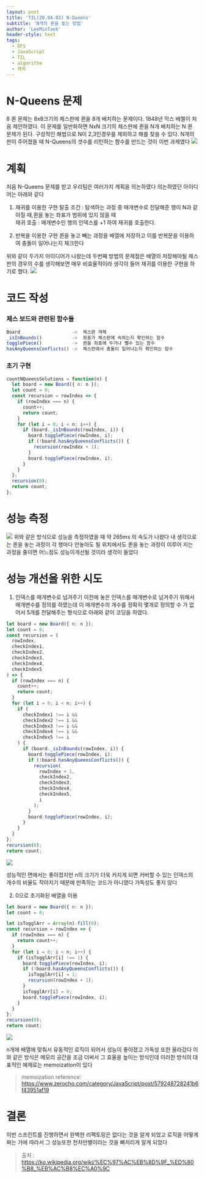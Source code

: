 ```yaml
---
layout: post
title: 'TIL(20.04.03) N-Queens'
subtitle: 'N개의 퀸을 놓는 방법'
author: 'LeeMinTaek'
header-style: text
tags:
  - DFS
  - JavaScript
  - TIL
  - algorithm
  - 재귀
---
```


# N-Queens 문제

8 퀸 문제는 8x8크기의 체스판에 퀸을 8개 배치하는 문제이다. 1848년 막스 베첼이 처음 제안하였다. 이 문제를 일반화하면 NxN 크기의 체스판에 퀸을 N개 배치하는 N 퀸 문제가 된다. 구성적인 해법으로 N이 2,3인경우를 제외하고 해를 찾을 수 있다.
N개의 판이 주어졌을 때 N-Queens의 갯수를 리턴하는 함수를 만드는 것이 이번 과제였다
![](https://images.velog.io/images/1571min/post/1e4a94e8-fad2-43e2-8e40-3ebd03050f73/image.png)

# 계획

처음 N-Queens 문제를 받고 우리팀은 여러가지 계획을 의논하였다 의논하였던 아이디어는 아래와 같다

1. 재귀를 이용한 구현
   탈출 조건 : 탐색하는 과정 중 매개변수로 전달해준 행이 N과 같아질 때,퀸을 놓는 좌표가 범위에 있지 않을 때  
   재귀 호출 : 매개변수인 행의 인덱스를 +1 하여 재귀를 호출한다.

2. 반복을 이용한 구현
   퀸을 놓고 빼는 과정을 배열에 저장하고 이를 반복문을 이용하여 충돌이 일어나는지 체크한다

위와 같이 두가지 아이디어가 나왔는데 두번째 방법의 문제점은 배열의 저장해야될 체스판의 경우의 수를 생각해보면 매우 비효율적이라 생각이 들어 재귀를 이용한 구현을 하기로 했다.
![](https://images.velog.io/images/1571min/post/bd7b8c73-5d72-4fa8-b078-364afa09633f/IMG_C41F2FAA1652-1.jpeg)

# 코드 작성

### 체스 보드와 관련된 함수들

```javascript
Board                   ->  체스판 객체
_isInBounds()           ->  좌표가 체스판에 속하는지 확인하는 함수
togglePiece()           ->  퀸을 좌표에 두거나 뺄수 있는 함수
hasAnyQueensConflicts() ->  체스판에서 충돌이 일어나는지 확인하는 함수
```

### 초기 구현

```javascript
countNQueensSolutions = function(n) {
  let board = new Board({ n: n });
  let count = 0;
  const recursion = rowIndex => {
    if (rowIndex === n) {
      count++;
      return count;
    }
    for (let i = 0; i < n; i++) {
      if (board._isInBounds(rowIndex, i)) {
        board.togglePiece(rowIndex, i);
        if (!board.hasAnyQueensConflicts()) {
          recursion(rowIndex + 1);
        }
        board.togglePiece(rowIndex, i);
      }
    }
  };
  recursion(0);
  return count;
};
```

# 성능 측정

![](https://images.velog.io/images/1571min/post/ab772a93-3076-4a8f-a456-e638ef6e3383/image.png)
위와 같은 방식으로 성능을 측정하였을 때 약 265ms 의 속도가 나왔다 내 생각으로는 퀸을 놓는 과정이 각 행마다 안놓아도 될 위치에서도 퀸을 놓는 과정이 이루어 지는 과정을 줄이면 어느정도 성능이개선될 것이라 생각이 들었다

# 성능 개선을 위한 시도

1. 인덱스를 매개변수로 넘겨주기
   이전에 놓은 인덱스를 매개변수로 넘겨주기 위해서 매개변수를 정의를 하였는데 이 매개변수의 개수를 정확히 몇개로 정의할 수 가 없어서 5개를 전달해주는 형식으로 아래와 같이 코딩을 하였다.

```javascript
let board = new Board({ n: n });
let count = 0;
const recursion = (
  rowIndex,
  checkIndex1,
  checkIndex2,
  checkIndex3,
  checkIndex4,
  checkIndex5
) => {
  if (rowIndex === n) {
    count++;
    return count;
  }
  for (let i = 0; i < n; i++) {
    if (
      checkIndex1 !== i &&
      checkIndex2 !== i &&
      checkIndex3 !== i &&
      checkIndex4 !== i &&
      checkIndex5 !== i
    ) {
      if (board._isInBounds(rowIndex, i)) {
        board.togglePiece(rowIndex, i);
        if (!board.hasAnyQueensConflicts()) {
          recursion(
            rowIndex + 1,
            checkIndex2,
            checkIndex3,
            checkIndex4,
            checkIndex5,
            i
          );
        }
        board.togglePiece(rowIndex, i);
      }
    }
  }
};
recursion(0);
return count;
```

![](https://images.velog.io/images/1571min/post/314d9823-0a9c-46a0-a605-53a4b25db606/image.png)

성능적인 면에서는 좋아졌지만 n의 크기가 더욱 커지게 되면 커버할 수 있는 인덱스의 개수의 비율도 작아지기 때문에 만족하는 코드가 아니였다 가독성도 좋지 않다

2. 0으로 초기화된 배열을 이용

```javascript
let board = new Board({ n: n });
let count = 0;

let isTogglArr = Array(n).fill(0);
const recursion = rowIndex => {
  if (rowIndex === n) {
    return count++;
  }
  for (let i = 0; i < n; i++) {
    if (isTogglArr[i] !== 1) {
      board.togglePiece(rowIndex, i);
      if (!board.hasAnyQueensConflicts()) {
        isTogglArr[i] = 1;
        recursion(rowIndex + 1);
      }
      isTogglArr[i] = 0;
      board.togglePiece(rowIndex, i);
    }
  }
};
recursion(0);
return count;
```

![](https://images.velog.io/images/1571min/post/a68f4304-406d-4aca-a1f3-d1a4fc21716f/image.png)

n개에 배열에 맞춰서 유동적인 로직이 되어서 성능이 좋아졌고 가독성 또한 올라갔다 이와 같은 방식은 메모리 공간을 조금 더써서 그 효율을 높이는 방식인데 이러한 방식의 대표적인 예제로는 memoization이 있다

> memoization reference: https://www.zerocho.com/category/JavaScript/post/579248728241b6f43951af19

# 결론

이번 스프린트를 진행하면서 완벽한 리펙토링은 없다는 것을 알게 되었고 로직을 어떻게 짜는 가에 따라서 그 성능또한 천차만별이라는 것을 뼈저리게 알게 되었다

> 출처 : https://ko.wikipedia.org/wiki/%EC%97%AC%EB%8D%9F_%ED%80%B8_%EB%AC%B8%EC%A0%9C
